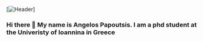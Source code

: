 [![Header](https://raw.githubusercontent.com/AngelosPapoutsis/<OWNER>/<OWNER>/readme_header.png "Header")]

### Hi there 👋 My name is Angelos Papoutsis. I am a phd student at the Univeristy of Ioannina in Greece

<!--
**angelospapoutsis/angelospapoutsis** is a ✨ _special_ ✨ repository because its `README.md` (this file) appears on your GitHub profile.

Here are some ideas to get you started:

- 🔭 I’m currently working on ...
- 🌱 I’m currently learning ...
- 👯 I’m looking to collaborate on ...
- 🤔 I’m looking for help with ...
- 💬 Ask me about ...
- 📫 How to reach me: ...
- 😄 Pronouns: ...
- ⚡ Fun fact: ...
-->

